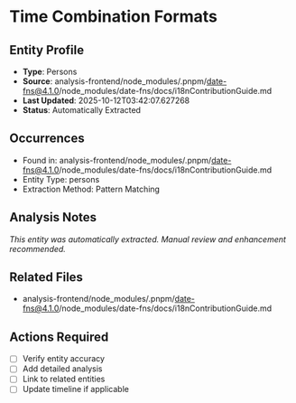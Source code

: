# Time Combination Formats

## Entity Profile
- **Type**: Persons
- **Source**: analysis-frontend/node_modules/.pnpm/date-fns@4.1.0/node_modules/date-fns/docs/i18nContributionGuide.md
- **Last Updated**: 2025-10-12T03:42:07.627268
- **Status**: Automatically Extracted

## Occurrences
- Found in: analysis-frontend/node_modules/.pnpm/date-fns@4.1.0/node_modules/date-fns/docs/i18nContributionGuide.md
- Entity Type: persons
- Extraction Method: Pattern Matching

## Analysis Notes
*This entity was automatically extracted. Manual review and enhancement recommended.*

## Related Files
- analysis-frontend/node_modules/.pnpm/date-fns@4.1.0/node_modules/date-fns/docs/i18nContributionGuide.md

## Actions Required
- [ ] Verify entity accuracy
- [ ] Add detailed analysis
- [ ] Link to related entities
- [ ] Update timeline if applicable
